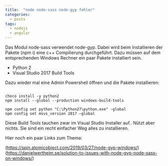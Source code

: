```yaml
---
title:  "node node-sass node-gyp fehler"
categories:
  - posts
tags:
  - nodejs
  - angular
---
```


Das Modul node-sass verwendet node-gyp. Dabei wird beim Installieren der Pakete (npm i) eine c++ Compilierung durchgeführt. 
Dazu müssen auf dem entsprechenden Windows Rechner ein paar Pakete installiert sein.

* Python 2
* Visual Studio 2017 Build Tools

Dazu wieder mal eine Admin Powershell öffnen und die Pakete installieren:

```

choco install -y python2 
npm install --global --production windows-build-tools

npm config set python "C:\Python27\python.exe" -global
npm config set msvs_version 2017 –global

```

Diese Build Tools tauchen zwar im Visual Studio Installer auf.. Nützt aber nichts. Sie sind ein recht einfacher Weg alles zu installieren.


Hier noch ein paar Links zum Thema:

(https://spin.atomicobject.com/2019/03/27/node-gyp-windows/)
(https://danielwertheim.se/solution-to-issues-with-node-gyp-node-sass-on-windows/)